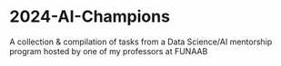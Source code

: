 # 2024-AI-Champions
A collection &amp; compilation of tasks from a Data Science/AI mentorship program hosted by one of my professors at FUNAAB
